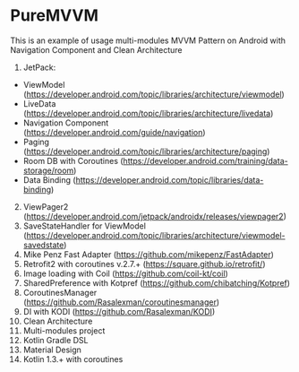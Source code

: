 # PureMVVM
This is an example of usage multi-modules MVVM Pattern on Android with Navigation Component and Clean Architecture

1) JetPack:
 - ViewModel (https://developer.android.com/topic/libraries/architecture/viewmodel)
 - LiveData (https://developer.android.com/topic/libraries/architecture/livedata)
 - Navigation Component (https://developer.android.com/guide/navigation)
 - Paging (https://developer.android.com/topic/libraries/architecture/paging)
 - Room DB with Coroutines (https://developer.android.com/training/data-storage/room)
 - Data Binding (https://developer.android.com/topic/libraries/data-binding)
2) ViewPager2 (https://developer.android.com/jetpack/androidx/releases/viewpager2)
3) SaveStateHandler for ViewModel (https://developer.android.com/topic/libraries/architecture/viewmodel-savedstate)
4) Mike Penz Fast Adapter (https://github.com/mikepenz/FastAdapter)
5) Retrofit2 with coroutines v.2.7.+ (https://square.github.io/retrofit/)
6) Image loading with Coil (https://github.com/coil-kt/coil)
7) SharedPreference with Kotpref (https://github.com/chibatching/Kotpref)
8) CoroutinesManager (https://github.com/Rasalexman/coroutinesmanager)
9) DI with KODI (https://github.com/Rasalexman/KODI)
10) Clean Architecture
11) Multi-modules project
12) Kotlin Gradle DSL
13) Material Design
14) Kotlin 1.3.+ with coroutines
